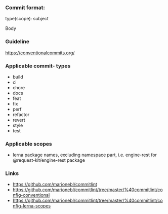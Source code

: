 ### Commit format:

type(scope): subject

Body

### Guideline

https://conventionalcommits.org/

### Applicable commit- types

* build
* ci
* chore
* docs
* feat
* fix
* perf
* refactor
* revert
* style
* test

### Applicable scopes

* lerna package names, excluding namespace part, i.e. engine-rest for @request-kit/engine-rest package

### Links

* https://github.com/marionebl/commitlint
* https://github.com/marionebl/commitlint/tree/master/%40commitlint/config-conventional
* https://github.com/marionebl/commitlint/tree/master/%40commitlint/config-lerna-scopes
